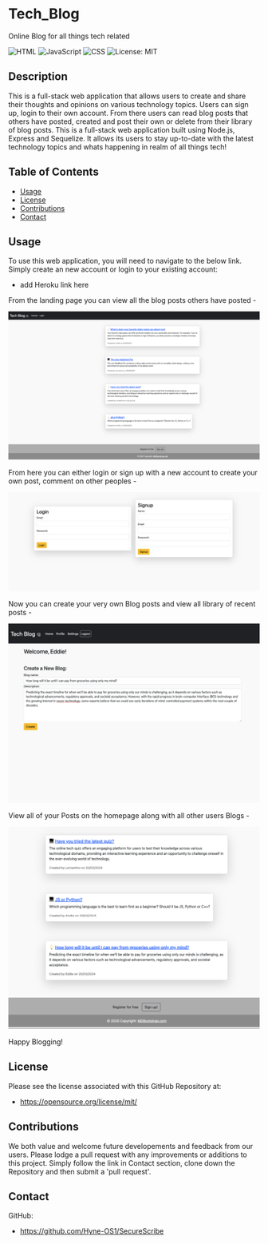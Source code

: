 # Tech_Blog 

Online Blog for all things tech related


![HTML](https://img.shields.io/badge/-HTML5-E34F26?logo=html5&logoColor=white&style=flat)
![JavaScript](https://img.shields.io/badge/-JavaScript-F7DF1E?logo=javascript&logoColor=black&style=flat)
![CSS](https://img.shields.io/badge/-CSS3-1572B6?logo=css3&logoColor=white&style=flat)
![License: MIT](https://img.shields.io/badge/License-MIT-purple)

## Description

This is a full-stack web application that allows users to create and share their thoughts and opinions on various technology topics. Users can sign up, login to their own account. From there users can read blog posts that others have posted, created and post their own or delete from their library of blog posts.
This is a full-stack web application built using Node.js, Express and Sequelize. It allows its users to stay  up-to-date with the latest technology topics and whats happening in realm of all things tech! 

## Table of Contents 

  - [Usage](#usage)
  - [License](#license)
  - [Contributions](#contributions)
  - [Contact](#contact)


## Usage

To use this web application, you will need to navigate to the below link. Simply create an new account or login to your existing account:

- add Heroku link here

From the landing page you can view all the blog posts others have posted - 

![Screenshot of landingpage](/public/img/landingpage.png)


From here you can either login or sign up with a new account to create your own post, comment on other peoples -



![Screenshot of Login and Signup page](/public/img/login&signup.png)



Now you can create your very own Blog posts and view all library of recent posts - 

![Screenshot of create blog post page](/public/img/createpost.png)


View all of your Posts on the homepage along with all other users Blogs - 


![Screenshot of Homepage](/public/img/homepage.png)

Happy Blogging! 

## License 

Please see the license associated with this GitHub Repository at:

- https://opensource.org/license/mit/

## Contributions

We both value and welcome future developements and feedback from our users. Please lodge a pull request with any improvements or additions to this project. Simply follow the link in Contact section, clone down the Repository and then submit a 'pull request'.

## Contact

GitHub: 

- https://github.com/Hyne-OS1/SecureScribe


